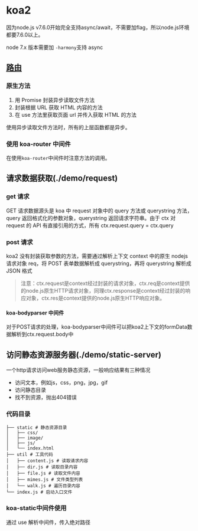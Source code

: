 # koa2

因为node.js v7.6.0开始完全支持async/await，不需要加flag，所以node.js环境都要7.6.0以上。

node 7.x 版本需要加 `-harmony`支持 async

## [路由](./demo/router)

### 原生方法

1. 用 Promise 封装异步读取文件方法
2. 封装根据 URL 获取 HTML 内容的方法
3. 在 use 方法里获取页面 url 并传入获取 HTML 的方法

使用异步读取文件方法时，所有的上层函数都是异步。

### 使用 koa-router 中间件

在使用`koa-router`中间件时注意方法的调用。

## 请求数据获取(./demo/request)

### get 请求

GET 请求数据源头是 koa 中 request 对象中的 query 方法或 querystring 方法，query 返回格式化的参数对象，querystring 返回请求字符串。由于 ctx 对 request 的 API 有直接引用的方式，所有 ctx.request.query = ctx.query

### post 请求

koa2 没有封装获取参数的方法，需要通过解析上下文 context 中的原生 nodejs 请求对象 req，将 POST 表单数据解析成 querystring，再将 querystring 解析成 JSON 格式

> 注意：ctx.request是context经过封装的请求对象，ctx.req是context提供的node.js原生HTTP请求对象，同理ctx.response是context经过封装的响应对象，ctx.res是context提供的node.js原生HTTP响应对象。

#### koa-bodyparser 中间件

对于POST请求的处理，koa-bodyparser中间件可以把koa2上下文的formData数据解析到ctx.request.body中

## 访问静态资源服务器(./demo/static-server)

一个http请求访问web服务静态资源，一般响应结果有三种情况

* 访问文本，例如js，css，png，jpg，gif
* 访问静态目录
* 找不到资源，抛出404错误

### 代码目录

```text
├── static # 静态资源目录
│   ├── css/
│   ├── image/
│   ├── js/
│   └── index.html
├── util # 工具代码
│   ├── content.js # 读取请求内容
│   ├── dir.js # 读取目录内容
│   ├── file.js # 读取文件内容
│   ├── mimes.js # 文件类型列表
│   └── walk.js # 遍历目录内容
└── index.js # 启动入口文件
```

### koa-static中间件使用

通过 use 解析中间件，传入绝对路径
